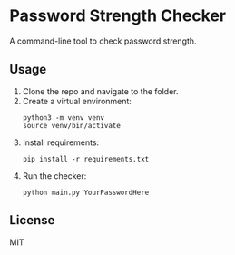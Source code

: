 # Password Strength Checker

A command-line tool to check password strength.

## Usage

1. Clone the repo and navigate to the folder.
2. Create a virtual environment:
    ```
    python3 -m venv venv
    source venv/bin/activate
    ```
3. Install requirements:
    ```
    pip install -r requirements.txt
    ```
4. Run the checker:
    ```
    python main.py YourPasswordHere
    ```

## License

MIT
